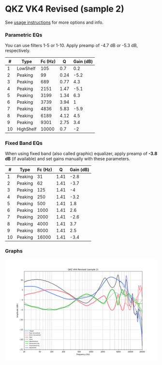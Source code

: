 # QKZ VK4 Revised (sample 2)
See [usage instructions](https://github.com/jaakkopasanen/AutoEq#usage) for more options and info.

### Parametric EQs
You can use filters 1-5 or 1-10. Apply preamp of -4.7 dB or -5.3 dB, respectively.

|   # | Type      |   Fc (Hz) |    Q |   Gain (dB) |
|-----|-----------|-----------|------|-------------|
|   1 | LowShelf  |       105 | 0.7  |         0.2 |
|   2 | Peaking   |        99 | 0.24 |        -5.2 |
|   3 | Peaking   |       689 | 0.77 |         4.3 |
|   4 | Peaking   |      2151 | 1.47 |        -5.1 |
|   5 | Peaking   |      3199 | 1.34 |         6.3 |
|   6 | Peaking   |      3739 | 3.94 |         1   |
|   7 | Peaking   |      4836 | 5.83 |        -5.9 |
|   8 | Peaking   |      6189 | 4.12 |         4.5 |
|   9 | Peaking   |      9301 | 2.75 |         3.4 |
|  10 | HighShelf |     10000 | 0.7  |        -2   |

### Fixed Band EQs
When using fixed band (also called graphic) equalizer, apply preamp of **-3.8 dB** (if available) and set gains manually with these parameters.

|   # | Type    |   Fc (Hz) |    Q |   Gain (dB) |
|-----|---------|-----------|------|-------------|
|   1 | Peaking |        31 | 1.41 |        -2.8 |
|   2 | Peaking |        62 | 1.41 |        -3.7 |
|   3 | Peaking |       125 | 1.41 |        -4   |
|   4 | Peaking |       250 | 1.41 |        -3.2 |
|   5 | Peaking |       500 | 1.41 |         1.8 |
|   6 | Peaking |      1000 | 1.41 |         2.6 |
|   7 | Peaking |      2000 | 1.41 |        -2.6 |
|   8 | Peaking |      4000 | 1.41 |         3.7 |
|   9 | Peaking |      8000 | 1.41 |         2.5 |
|  10 | Peaking |     16000 | 1.41 |        -3.4 |

### Graphs
![](./QKZ%20VK4%20Revised%20(sample%202).png)
